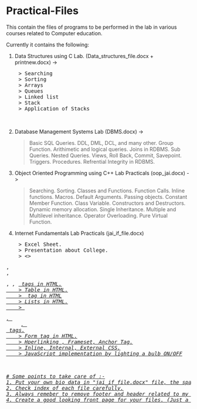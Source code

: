 # Practical-Files
This contain the files of programs to be performed in the lab in various courses related to Computer education.

Currently it contains the following:

1. Data Structures using C Lab. (Data_structures_file.docx + printnew.docx) ->
<pre>
    > Searching
    > Sorting
    > Arrays
    > Queues
    > Linked list
    > Stack
    > Application of Stacks
    
    </pre>
2. Database Management Systems Lab (DBMS.docx) ->

    > Basic SQL Queries.
    > DDL, DML, DCL, and many other.
    > Group Function.
    > Arithimetic and logical queries.
    > Joins in RDBMS.
    > Sub Queries.
    > Nested Queries.
    > Views, Roll Back, Commit, Savepoint.
    > Triggers.
    > Procedures.
    > Refrential Integrity in RDBMS.
    
    
3. Object Oriented Programming using C++ Lab Practicals (oop_jai.docx) ->

    > Searching.
    > Sorting.
    > Classes and Functions.
    > Function Calls.
    > Inline functions.
    > Macros.
    > Default Arguments.
    > Passing objects.
    > Constant Member Function.
    > Class Variable.
    > Constructors and Destructors.
    > Dynamic memory allocation.
    > Single Inheritance.
    > Multiple and Multilevel inheritance.
    > Operator Overloading.
    > Pure Virtual Function.
    
    
4. Internet Fundamentals Lab Practicals (jai_if_file.docx)
<pre>
    > Excel Sheet.
    > Presentation about College.
    > <><p>, <br>, <pre>, <i>, <u> tags in HTML.
    > Table in HTML.
    > <font> tag in HTML
    > Lists in HTML.
    > <dl>, <dd>, <dt> tags.
    > Form tag in HTML.
    > Hperlinking , Frameset, Anchor Tag.
    > Inline, Internal, External CSS.
    > JavaScript implementation by lighting a bulb ON/OFF

<pre>

# Some points to take care of :-
1. Put your own bio data in "jai_if_file.docx" file, the space is intentionally left blank.
2. Check index of each file carefully.
3. Always remeber to remove footer and header related to my own name and my college name.
4. Create a good looking front page for your files. {Just a suggestion!}
